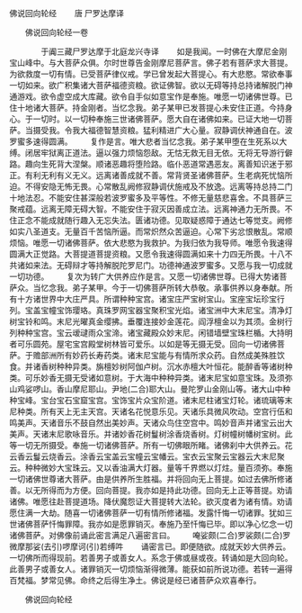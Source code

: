   佛说回向轮经
　　唐 尸罗达摩译




　　佛说回向轮经一卷

　　　　于阗三藏尸罗达摩于北庭龙兴寺译
　　如是我闻。一时佛在大摩尼金刚宝山峰中。与大菩萨众俱。尔时世尊告金刚摩尼菩萨言。佛子若有菩萨求大菩提。为欲救度一切有情。已受菩萨律仪戒。学已曾发起大菩提心。有大悲愍。常欲奉事一切如来。欲广积集诸大菩萨福德资粮。欲证佛智。欲以无碍等持总持诸解脱门神通游戏。欲令虚空成大库藏。欲令自手似如意宝作是奉施。唯愿一切诸佛世尊。已住十地诸大菩萨。持金刚者。当忆念我。弟子某甲已发菩提心未安住正道。今持身心。于一切时。以一切种奉施三世诸佛菩萨。愿大自在诸佛如来。已证大地一切菩萨。当摄受我。令我大福德智慧资粮。猛利精进广大心量。寂静调伏神通自在。波罗蜜多速得圆满。
　　复作是言。唯大悲者当忆念我。弟子某甲堕在生死系以大缚。闭居牢狱离正道法。逼以强力烦恼怨敌。无怙无救无目无依。无将无导游行僻路。趣向生死背大涅槃。顺诸恶趣将堕险路。临仆恶道常遇恶友。离善知识迷于邪正。有利无利有义无义。远离诸善成就不善。常背贤圣诸佛菩萨。生老病死忧恼所迫。不得安隐无怖无畏。心常散乱阙修寂静调伏施戒及不放逸。远离等持总持二门十地法忍。不能安住甚深般若波罗蜜多及平等性。不修无量慈悲喜舍。不具菩萨三聚戒蕴。远离无障无碍大智。不能安住于寂灭因善成立法。远离神通力无所畏。不住正念不能成就随行趣入无忘失法。匮诸功德。见取疑惑障于通达七等觉支。阙修如实八圣道支。无量百千苦恼所逼。而常炽然众苦逼迫。心常下劣忿恨散乱。常顺烦恼。唯愿一切诸佛菩萨。依大悲愍为我救护。为我归依为我导师。唯愿令我速得圆满大正觉路。大菩提道菩提资粮。又愿令我速得圆满如来十力四无所畏。十八不共诸如来法。无碍辩才等持解脱陀罗尼门。功德神通波罗蜜多。又愿与我一切成就一切功德。
　　复次为转广大供养应作是言。又愿一切诸佛世尊。已得大势诸菩萨众。当忆念我。弟子某甲。今于一切佛菩萨所转大恭敬。承事供养以身奉献。所有十方诸世界中大庄严具。所谓种种宝宫。诸宝庄严宝树宝山。宝座宝坛珍宝行列。宝盖宝幢宝饰璎珞。真珠罗网宝器宝聚积宝光焰。诸宝洲中大末尼宝。清净灯树宝铃和鸣。末尼光曜真金缨拂。垂覆连接妙金莲花。阎浮檀金以为其须。金树行列种种宝宫。宝云叆叇雨众宝渧。诸宝藏殿众妙末尼。闲错墙壁宝珠栏楯。大持明者可乐圆苑。屋宅宝宫殿堂树林皆可爱乐。以如是等无摄无受。回向一切诸佛菩萨。于赡部洲所有妙药长寿药类。诸末尼宝能与有情所求众药。自然成美殊胜饮食。并诸香树种种异类。旃檀妙树阿伽卢树。沉水赤檀大叶恒花。能醉香等诸树种类。可乐妙香无摄无受诸如意树。于大海中种种异类。诸末尼宝如意宝珠。及须弥山鸡娑啰山。香山摩尼耶山。尹地(二合)耶大山。曼陀罗山金刚山等。诸大山中种种宝峰。宝台宝石宝窟宝宫。宝饰宝片众宝阶道。诸末尼柱诸宝灯轮。诸琉璃等末尼种类。所有天上无主天宫。天诸名花悦意乐见。天诸乐具微风吹动。空宫行伍和鸣美声。天诸音乐不鼓自然出美妙声。天诸众鸟住空宫中。鸣妙音声并诸宝云出大美声。天诸末尼歌咏音乐。并诸妙香花树鬘树涂香烧香树。灯树幢树幡树宝树。此等一切无所摄受。奉施一切诸佛菩萨。所有一切佛眼所睹。诸佛刹中大供养云。花云香云鬘云烧香云。涂香云宝盖云宝幢云宝幡云。宝衣云宝聚云宝器云大末尼聚云。种种微妙大宝珠云。又以香油满大灯器。量等千界燃以灯炷。量百须弥。奉施一切诸佛世尊诸大菩萨。由是供养所生胜福。并将回向无上菩提。如过去佛所修诸善。以无所得而为方便。回向菩提。我亦如是持此功德。回向无上正等菩提。劝请诸佛。唯愿往赴菩提道场。降伏魔怨证大菩提转大法轮。欲灭度者为诸有情。劝请愿住满一大劫。随喜一切诸佛菩萨一切有情所修诸福。发露忏悔一切诸罪。犹如三世诸佛菩萨忏悔罪障。我亦如是愿罪销灭。奉施乃至忏悔已毕。即以净心忆念一切诸佛菩萨。对佛像前诵此密言满足八遍密言曰。
　　唵娑颇(二合)罗裟颇(二合)罗微摩那娑(去引)啰摩诃(引)若缚吽
　　诵密言已。即便随欲。成就天妙大供养云。一切佛所而得现前。若善男子或善女人。系念于佛或昼或夜。转诵如是大回向轮。此善男子或善女人。诸罪销灭一切烦恼渐得微薄。能获如前所说功德。若转一遍得百梵福。梦常见佛。命终之后得生净土。佛说是经已诸菩萨众欢喜奉行。

　　佛说回向轮经


